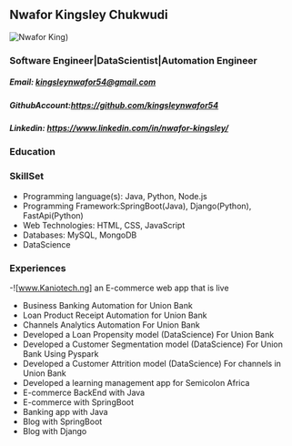 <!-- ### YOU ARE WELCOME TO KINGSLEY NWAFOR's HUB

![Kingsley Nwafor](https://res.cloudinary.com/dje0eeous/image/upload/v1635425119/King_dbr9nt.jpg)


**kingsleynwafor54/kingsleynwafor54** is a ✨ _special_ ✨ repository because its `README.md` (this file) appears on your GitHub profile.

Here are some ideas to get you started:

- 🔭 I’m currently working on ...
- 🌱 I’m currently learning ...
- 👯 I’m looking to collaborate on ...
- 🤔 I’m looking for help with ...
- 💬 Ask me about ...
- 📫 How to reach me: ...
- 😄 Pronouns: ...
- ⚡ Fun fact: ... -->


## Nwafor Kingsley Chukwudi
![Nwafor King](https://res.cloudinary.com/dje0eeous/image/upload/v1635425119/King_dbr9nt.jpg))&nbsp;&nbsp;&nbsp;&nbsp;
### Software Engineer|DataScientist|Automation Engineer
##### Email: kingsleynwafor54@gmail.com
##### GithubAccount:https://github.com/kingsleynwafor54
##### Linkedin: https://www.linkedin.com/in/nwafor-kingsley/
 ### Education
<!-- - Federal University Otuoke, Bayelsa State, Nigeria- FirstClass Honours (BSc Physics) -->
### SkillSet
- Programming language(s): Java, Python, Node.js
- Programming Framework:SpringBoot(Java), Django(Python), FastApi(Python)
- Web Technologies: HTML, CSS, JavaScript
- Databases: MySQL, MongoDB
- DataScience
### Experiences
-![www.Kaniotech.ng] an E-commerce web app that is live
- Business Banking Automation for Union Bank
- Loan Product Receipt Automation for Union Bank
- Channels Analytics Automation For Union Bank
- Developed a Loan Propensity model (DataScience) For Union Bank
- Developed a Customer Segmentation model (DataScience) For Union Bank Using Pyspark
- Developed a Customer Attrition model (DataScience) For channels in Union Bank
- Developed a learning management app for Semicolon Africa
- E-commerce BackEnd with Java 
- E-commerce with SpringBoot
- Banking app with Java
- Blog with SpringBoot
- Blog with Django






